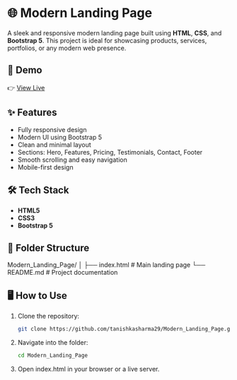 # 🌐 Modern Landing Page

A sleek and responsive modern landing page built using **HTML**, **CSS**, and **Bootstrap 5**. This project is ideal for showcasing products, services, portfolios, or any modern web presence.

## 🚀 Demo

👉 [View Live](https://modern-landing-page-umber.vercel.app)


## ✨ Features

- Fully responsive design
- Modern UI using Bootstrap 5
- Clean and minimal layout
- Sections: Hero, Features, Pricing, Testimonials, Contact, Footer
- Smooth scrolling and easy navigation
- Mobile-first design

## 🛠️ Tech Stack

- **HTML5**
- **CSS3**
- **Bootstrap 5**

## 📁 Folder Structure

Modern_Landing_Page/
│
├── index.html # Main landing page
└── README.md # Project documentation


## 🖥️ How to Use

1. Clone the repository:
   ```bash
   git clone https://github.com/tanishkasharma29/Modern_Landing_Page.git

2. Navigate into the folder:
   ```bash
   cd Modern_Landing_Page

3. Open index.html in your browser or a live server.


